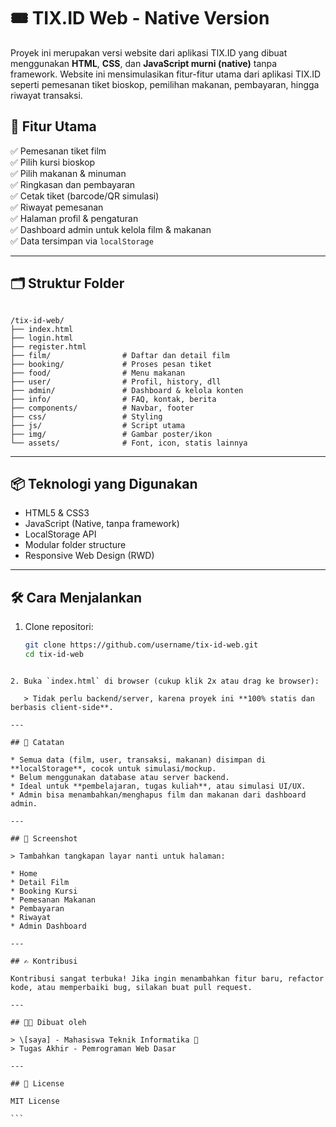 
# 🎟️ TIX.ID Web - Native Version

Proyek ini merupakan versi website dari aplikasi TIX.ID yang dibuat menggunakan **HTML**, **CSS**, dan **JavaScript murni (native)** tanpa framework. Website ini mensimulasikan fitur-fitur utama dari aplikasi TIX.ID seperti pemesanan tiket bioskop, pemilihan makanan, pembayaran, hingga riwayat transaksi.

## 🚀 Fitur Utama

✅ Pemesanan tiket film  
✅ Pilih kursi bioskop  
✅ Pilih makanan & minuman  
✅ Ringkasan dan pembayaran  
✅ Cetak tiket (barcode/QR simulasi)  
✅ Riwayat pemesanan  
✅ Halaman profil & pengaturan  
✅ Dashboard admin untuk kelola film & makanan  
✅ Data tersimpan via `localStorage`  

---

## 🗂️ Struktur Folder

```

/tix-id-web/
├── index.html
├── login.html
├── register.html
├── film/                # Daftar dan detail film
├── booking/             # Proses pesan tiket
├── food/                # Menu makanan
├── user/                # Profil, history, dll
├── admin/               # Dashboard & kelola konten
├── info/                # FAQ, kontak, berita
├── components/          # Navbar, footer
├── css/                 # Styling
├── js/                  # Script utama
├── img/                 # Gambar poster/ikon
└── assets/              # Font, icon, statis lainnya

````

---

## 📦 Teknologi yang Digunakan

- HTML5 & CSS3
- JavaScript (Native, tanpa framework)
- LocalStorage API
- Modular folder structure
- Responsive Web Design (RWD)

---

## 🛠️ Cara Menjalankan

1. Clone repositori:
   ```bash
   git clone https://github.com/username/tix-id-web.git
   cd tix-id-web
````

2. Buka `index.html` di browser (cukup klik 2x atau drag ke browser):

   > Tidak perlu backend/server, karena proyek ini **100% statis dan berbasis client-side**.

---

## 📌 Catatan

* Semua data (film, user, transaksi, makanan) disimpan di **localStorage**, cocok untuk simulasi/mockup.
* Belum menggunakan database atau server backend.
* Ideal untuk **pembelajaran, tugas kuliah**, atau simulasi UI/UX.
* Admin bisa menambahkan/menghapus film dan makanan dari dashboard admin.

---

## 📸 Screenshot

> Tambahkan tangkapan layar nanti untuk halaman:

* Home
* Detail Film
* Booking Kursi
* Pemesanan Makanan
* Pembayaran
* Riwayat
* Admin Dashboard

---

## ✍️ Kontribusi

Kontribusi sangat terbuka! Jika ingin menambahkan fitur baru, refactor kode, atau memperbaiki bug, silakan buat pull request.

---

## 🧑‍💻 Dibuat oleh

> \[saya] - Mahasiswa Teknik Informatika 🌱
> Tugas Akhir - Pemrograman Web Dasar

---

## 📄 License

MIT License

```
